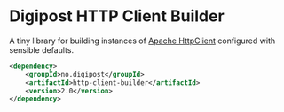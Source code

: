 Digipost HTTP Client Builder
=======================================

A tiny library for building instances of [Apache HttpClient](https://hc.apache.org/httpcomponents-client-ga/) configured with sensible defaults.

```xml
<dependency>
    <groupId>no.digipost</groupId>
    <artifactId>http-client-builder</artifactId>
    <version>2.0</version>
</dependency>
```
